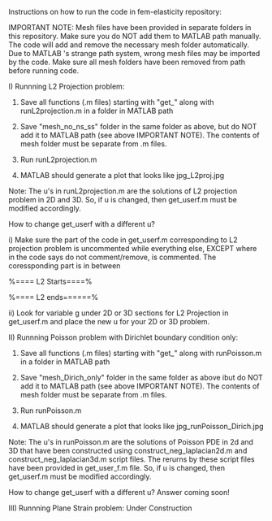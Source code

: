 Instructions on how to run the code in fem-elasticity repository:

IMPORTANT NOTE: 
Mesh files have been provided in separate folders in this repository. Make sure
you do NOT add them to MATLAB path manually. The code will add and remove the necessary
mesh folder automatically. Due to MATLAB 's strange path system, wrong mesh files may
be imported by the code. Make sure all mesh folders have been removed from path before 
running code.

I) Runnning L2 Projection problem:

  1) Save all functions (.m files) starting with "get_" along with runL2projection.m
      in a folder in MATLAB path

  2) Save "mesh_no_ns_ss" folder in the same folder as above, but do NOT add it to
     MATLAB path (see above IMPORTANT NOTE). The contents of mesh folder must be 
     separate from .m files.

  3) Run runL2projection.m 

  4) MATLAB should generate a plot that looks like jpg_L2proj.jpg 

 Note: The u's in runL2projection.m are the solutions of L2 projection problem in 2D
       and 3D. So, if u is changed, then get_userf.m must be modified accordingly.

  How to change get_userf with a different u?
 
  i) Make sure the part of the code in get_userf.m corresponding to L2 projection problem 
     is uncommented while everything else, EXCEPT where in the code says do not comment/remove,
     is commented. The coressponding part is in between

   %==== L2 Starts====%

   %==== L2 ends======% 

   ii) Look for variable g under 2D or 3D sections for L2 Projection in get_userf.m 
       and place the new u for your 2D or 3D problem.


II) Runnning Poisson problem with Dirichlet boundary condition only:

   1) Save all functions (.m files) starting with "get_" along with runPoisson.m
      in a folder in MATLAB path

   2) Save "mesh_Dirich_only" folder in the same folder as above ibut do NOT add it to
     MATLAB path (see above IMPORTANT NOTE). The contents of mesh folder must be 
     separate from .m files.

   3) Run runPoisson.m 

   4) MATLAB should generate a plot that looks like jpg_runPoisson_Dirich.jpg 

 Note: The u's in runPoisson.m are the solutions of Poisson PDE in 2d and 3D that 
       have been constructed using construct_neg_laplacian2d.m and 
       construct_neg_laplacian3d.m script files. The rerurns by these script files
       have been provided in get_user_f.m file. So, if u is changed, then get_userf.m 
       must be modified accordingly.

  How to change get_userf with a different u?
  Answer coming soon!



III) Runnning Plane Strain problem:
   Under Construction


